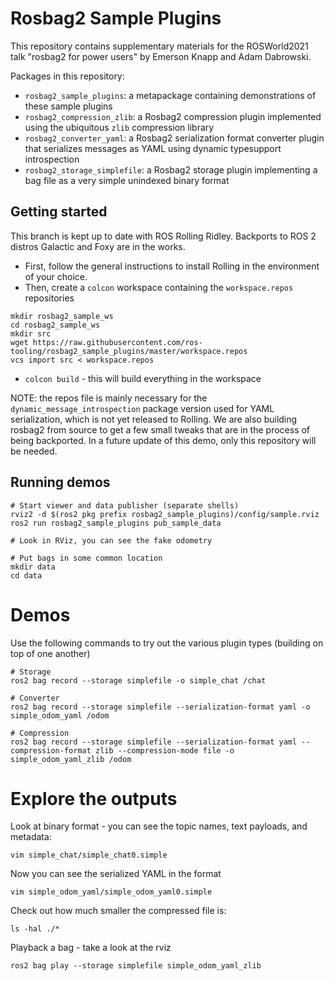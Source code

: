 # Rosbag2 Sample Plugins

This repository contains supplementary materials for the ROSWorld2021 talk "rosbag2 for power users" by Emerson Knapp and Adam Dabrowski.

Packages in this repository:
* `rosbag2_sample_plugins`: a metapackage containing demonstrations of these sample plugins
* `rosbag2_compression_zlib`: a Rosbag2 compression plugin implemented using the ubiquitous `zlib` compression library
* `rosbag2_converter_yaml`: a Rosbag2 serialization format converter plugin that serializes messages as YAML using dynamic typesupport introspection
* `rosbag2_storage_simplefile`: a Rosbag2 storage plugin implementing a bag file as a very simple unindexed binary format

## Getting started

This branch is kept up to date with ROS Rolling Ridley. Backports to ROS 2 distros Galactic and Foxy are in the works.

* First, follow the general instructions to install Rolling in the environment of your choice.
* Then, create a `colcon` workspace containing the `workspace.repos` repositories

```
mkdir rosbag2_sample_ws
cd rosbag2_sample_ws
mkdir src
wget https://raw.githubusercontent.com/ros-tooling/rosbag2_sample_plugins/master/workspace.repos
vcs import src < workspace.repos
```

* `colcon build` - this will build everything in the workspace


NOTE: the repos file is mainly necessary for the `dynamic_message_introspection` package version used for YAML serialization, which is not yet released to Rolling. We are also building rosbag2 from source to get a few small tweaks that are in the process of being backported. In a future update of this demo, only this repository will be needed.

## Running demos

```
# Start viewer and data publisher (separate shells)
rviz2 -d $(ros2 pkg prefix rosbag2_sample_plugins)/config/sample.rviz
ros2 run rosbag2_sample_plugins pub_sample_data

# Look in RViz, you can see the fake odometry

# Put bags in some common location
mkdir data
cd data
```

# Demos

Use the following commands to try out the various plugin types (building on top of one another)

```
# Storage
ros2 bag record --storage simplefile -o simple_chat /chat

# Converter
ros2 bag record --storage simplefile --serialization-format yaml -o simple_odom_yaml /odom

# Compression
ros2 bag record --storage simplefile --serialization-format yaml --compression-format zlib --compression-mode file -o simple_odom_yaml_zlib /odom
```

# Explore the outputs

Look at binary format - you can see the topic names, text payloads, and metadata:

```
vim simple_chat/simple_chat0.simple
```

Now you can see the serialized YAML in the format

```
vim simple_odom_yaml/simple_odom_yaml0.simple
```

Check out how much smaller the compressed file is:

```
ls -hal ./*
```

Playback a bag - take a look at the rviz

```
ros2 bag play --storage simplefile simple_odom_yaml_zlib
```
